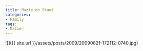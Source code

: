 ```yaml
---
title: Mazie on Skuut
categories:
- Family
tags:
- Mazie
---
```


![]({{ site.url }}/assets/posts/2009/20090821-172112-0740.jpg)
